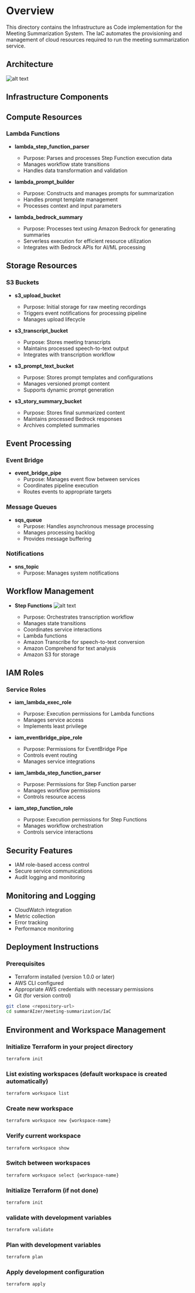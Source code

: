 # Overview
This directory contains the Infrastructure as Code implementation for the Meeting Summarization System. The IaC automates the provisioning and management of cloud resources required to run the meeting summarization service.

## Architecture

![alt text](/architecture/architecture.png)

## Infrastructure Components

## Compute Resources
### Lambda Functions
- **lambda_step_function_parser**
    - Purpose: Parses and processes Step Function execution data
    - Manages workflow state transitions
    - Handles data transformation and validation

- **lambda_prompt_builder**
    - Purpose: Constructs and manages prompts for summarization
    - Handles prompt template management
    - Processes context and input parameters

- **lambda_bedrock_summary**
    - Purpose: Processes text using Amazon Bedrock for generating summaries
    - Serverless execution for efficient resource utilization
    - Integrates with Bedrock APIs for AI/ML processing


## Storage Resources
### S3 Buckets
- **s3_upload_bucket**
    - Purpose: Initial storage for raw meeting recordings
    - Triggers event notifications for processing pipeline
    - Manages upload lifecycle

- **s3_transcript_bucket**
    - Purpose: Stores meeting transcripts
    - Maintains processed speech-to-text output
    - Integrates with transcription workflow

- **s3_prompt_text_bucket**
    - Purpose: Stores prompt templates and configurations
    - Manages versioned prompt content
    - Supports dynamic prompt generation

- **s3_story_summary_bucket**
    - Purpose: Stores final summarized content
    - Maintains processed Bedrock responses
    - Archives completed summaries

## Event Processing
### Event Bridge
- **event_bridge_pipe**
    - Purpose: Manages event flow between services
    - Coordinates pipeline execution
    - Routes events to appropriate targets

### Message Queues
- **sqs_queue**
    - Purpose: Handles asynchronous message processing
    - Manages processing backlog
    - Provides message buffering

### Notifications
- **sns_topic**
    - Purpose: Manages system notifications

## Workflow Management
- **Step Functions** 
![alt text](/architecture/step_function.png)

    - Purpose: Orchestrates transcription workflow
    - Manages state transitions
    - Coordinates service interactions
    - Lambda functions
    - Amazon Transcribe for speech-to-text conversion
    - Amazon Comprehend for text analysis
    - Amazon S3 for storage

## IAM Roles
### Service Roles
- **iam_lambda_exec_role**
    - Purpose: Execution permissions for Lambda functions
    - Manages service access
    - Implements least privilege

- **iam_eventbridge_pipe_role**
    - Purpose: Permissions for EventBridge Pipe
    - Controls event routing
    - Manages service integrations

- **iam_lambda_step_function_parser**
    - Purpose: Permissions for Step Function parser
    - Manages workflow permissions
    - Controls resource access

- **iam_step_function_role**
    - Purpose: Execution permissions for Step Functions
    - Manages workflow orchestration
    - Controls service interactions

## Security Features
- IAM role-based access control
- Secure service communications
- Audit logging and monitoring

## Monitoring and Logging
- CloudWatch integration
- Metric collection
- Error tracking
- Performance monitoring

## Deployment Instructions

### Prerequisites
- Terraform installed (version 1.0.0 or later)
- AWS CLI configured
- Appropriate AWS credentials with necessary permissions
- Git (for version control)

```bash
git clone <repository-url>
cd summarAIzer/meeting-summarization/IaC
```

## Environment and Workspace Management

### Initialize Terraform in your project directory
```bash
terraform init
```

### List existing workspaces (default workspace is created automatically)
```bash
terraform workspace list
```

### Create new workspace
```bash
terraform workspace new {workspace-name}
```

### Verify current workspace
```bash
terraform workspace show
```

### Switch between workspaces
```bash
terraform workspace select {workspace-name}
```

### Initialize Terraform (if not done)
```bash
terraform init
```

### validate with development variables
```bash
terraform validate
```

### Plan with development variables
```bash
terraform plan
```
### Apply development configuration
```bash
terraform apply
```
